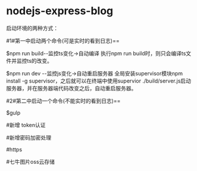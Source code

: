 # nodejs-express-blog

启动环境的两种方式：

#1#第一中启动两个命令(可是实时的看到日志)==

$npm run build--监控ts变化->自动编译
执行npm run build时，则只会编译ts文件并监控ts的改变。

$npm run dev --监控js变化->自动重启服务器
全局安装supervisor模块npm install -g supervisor，之后就可以在终端中使用supervior ./build/server.js启动服务器，并在服务器端代码改变之后，自动重启服务器。

#2#第二中启动一个命令(不能实时的看到日志)==

$gulp



#新增 token认证

#新增密码加密处理

#https

#七牛图片oss云存储
